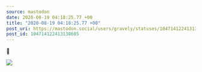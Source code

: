 ```yaml
---
source: mastodon
date: 2020-08-19 04:18:25.77 +00
title: "2020-08-19 04:18:25.77 +00"
post_uri: https://mastodon.social/users/gravely/statuses/104714122413138605
post_id: 104714122413138605
---
```

😬


![](/images/104714122370692708.jpg)

